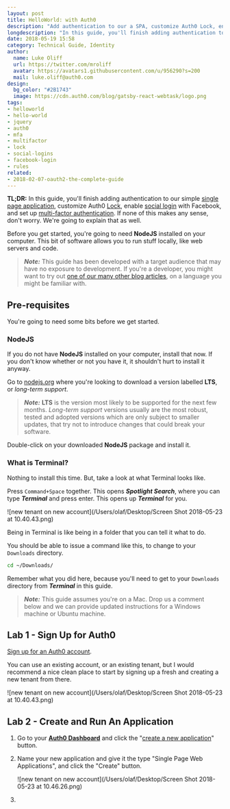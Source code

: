 ```yaml
---
layout: post
title: HelloWorld: with Auth0
description: "Add authentication to our a SPA, customize Auth0 Lock, enable social login, and set up multi-factor authentication."
longdescription: "In this guide, you'll finish adding authentication to our simple single page application, customize Auth0 Lock, enable social login with Facebook and set up multi-factor authentication. If none of this makes any sense, don't worry. We're going to explain that as well."
date: 2018-05-19 15:58
category: Technical Guide, Identity
author:
  name: Luke Oliff
  url: https://twitter.com/mroliff
  avatar: https://avatars1.githubusercontent.com/u/956290?s=200
  mail: luke.oliff@auth0.com
design:
  bg_color: "#2B1743"
  image: https://cdn.auth0.com/blog/gatsby-react-webtask/logo.png
tags:
- helloworld
- hello-world
- jquery
- auth0
- mfa
- multifactor
- lock
- social-logins
- facebook-login
- rules
related:
- 2018-02-07-oauth2-the-complete-guide
---
```


**TL;DR:** In this guide, you'll finish adding authentication to our simple [single page application](https://auth0.com/docs/sso/current/single-page-apps), customize Auth0 [Lock](https://auth0.com/docs/libraries/lock/v11), enable [social login](https://auth0.com/blog/social-login-on-the-rise/) with Facebook, and set up [multi-factor authentication](https://auth0.com/docs/multifactor-authentication). If none of this makes any sense, don't worry. We're going to explain that as well.

Before you get started, you're going to need **NodeJS** installed on your computer. This bit of software allows you to run stuff locally, like web servers and code.

> ***Note:*** This guide has been developed with a target audience that may have no exposure to development. If you're a developer, you might want to try out [one of our many other blog articles](https://www.auth0.com/blog), on a language you might be familiar with.

## Pre-requisites

You're going to need some bits before we get started.

### NodeJS

If you do not have **NodeJS** installed on your computer, install that now. If you don't know whether or not you have it, it shouldn't hurt to install it anyway.

Go to [nodejs.org](https://nodejs.org/en/) where you're looking to download a version labelled **LTS**, or *long-term support*. 

> ***Note:*** **LTS** is the version most likely to be supported for the next few months. *Long-term support* versions usually are the most robust, tested and adopted versions which are only subject to smaller updates, that try not to introduce changes that could break your software.

Double-click on your downloaded **NodeJS** package and install it.

### What is Terminal?

Nothing to install this time. But, take a look at what Terminal looks like.

Press `Command+Space` together. This opens ***Spotlight Search***, where you can type ***Terminal*** and press enter. This opens up ***Terminal*** for you.

![new tenant on new account](/Users/olaf/Desktop/Screen Shot 2018-05-23 at 10.40.43.png)

Being in Terminal is like being in a folder that you can tell it what to do.

You should be able to issue a command like this, to change to your `Downloads` directory.

```bash
cd ~/Downloads/
```

Remember what you did here, because you'll need to get to your `Downloads` directory from ***Terminal*** in this guide.

> ***Note:*** This guide assumes you're on a Mac. Drop us a comment below and we can provide updated instructions for a Windows machine or Ubuntu machine.

## Lab 1 - Sign Up for Auth0

<a href="https://auth0.com/signup" data-amp-replace="CLIENT_ID" data-amp-addparams="anonId=CLIENT_ID(cid-scope-cookie-fallback-name)">Sign up for an Auth0 account</a>.

You can use an existing account, or an existing tenant, but I would recommend a nice clean place to start by signing up a fresh and creating a new tenant from there.

![new tenant on new account](/Users/olaf/Desktop/Screen Shot 2018-05-23 at 10.40.43.png)

## Lab 2 - Create and Run An Application

1. Go to your [**Auth0 Dashboard**](https://manage.auth0.com/#/) and click the "[create a new application](https://manage.auth0.com/#/applications/create)" button.

2. Name your new application and give it the type "Single Page Web Applications", and click the "Create" button.

   ![new tenant on new account](/Users/olaf/Desktop/Screen Shot 2018-05-23 at 10.46.26.png)

3. 

